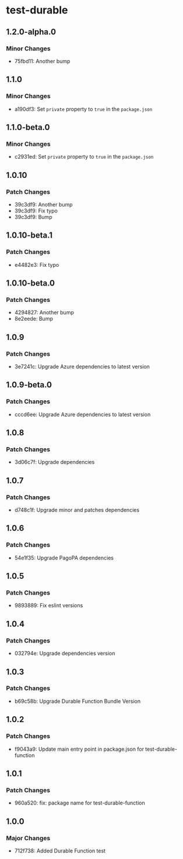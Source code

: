 # test-durable

## 1.2.0-alpha.0

### Minor Changes

- 75fbd11: Another bump

## 1.1.0

### Minor Changes

- a190df3: Set `private` property to `true` in the `package.json`

## 1.1.0-beta.0

### Minor Changes

- c2931ed: Set `private` property to `true` in the `package.json`

## 1.0.10

### Patch Changes

- 39c3df9: Another bump
- 39c3df9: Fix typo
- 39c3df9: Bump

## 1.0.10-beta.1

### Patch Changes

- e4482e3: Fix typo

## 1.0.10-beta.0

### Patch Changes

- 4294827: Another bump
- 8e2eede: Bump

## 1.0.9

### Patch Changes

- 3e7241c: Upgrade Azure dependencies to latest version

## 1.0.9-beta.0

### Patch Changes

- cccd6ee: Upgrade Azure dependencies to latest version

## 1.0.8

### Patch Changes

- 3d06c7f: Upgrade dependencies

## 1.0.7

### Patch Changes

- d748c1f: Upgrade minor and patches dependencies

## 1.0.6

### Patch Changes

- 54e1f35: Upgrade PagoPA dependencies

## 1.0.5

### Patch Changes

- 9893889: Fix eslint versions

## 1.0.4

### Patch Changes

- 032794e: Upgrade dependencies version

## 1.0.3

### Patch Changes

- b69c58b: Upgrade Durable Function Bundle Version

## 1.0.2

### Patch Changes

- f9043a9: Update main entry point in package.json for test-durable-function

## 1.0.1

### Patch Changes

- 960a520: fix: package name for test-durable-function

## 1.0.0

### Major Changes

- 712f738: Added Durable Function test
